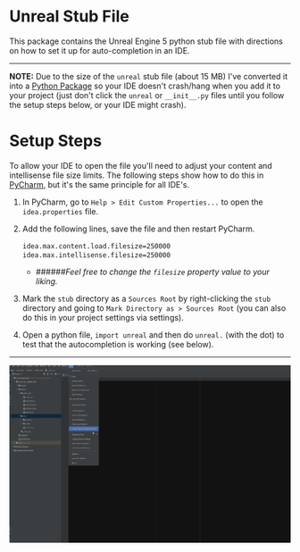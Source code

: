 
Unreal Stub File
================================

This package contains the Unreal Engine 5 python stub file with directions on how to set it up for auto-completion in an IDE.

---

**NOTE:** Due to the size of the `unreal` stub file (about 15 MB) I've converted it into a 
[Python Package](https://docs.python.org/3/tutorial/modules.html#packages) 
so your IDE doesn't crash/hang when you add it to your project 
(just don't click the `unreal` or `__init__.py` files until you follow the setup steps below, or your IDE might crash).

# Setup Steps
To allow your IDE to open the file you'll need to adjust your content and intellisense file size limits. 
The following steps show how to do this in [PyCharm](https://www.jetbrains.com/pycharm),
but it's the same principle for all IDE's.
1. In PyCharm, go to `Help > Edit Custom Properties...` to open the `idea.properties` file. 
2. Add the following lines, save the file and then restart PyCharm.
   ```
   idea.max.content.load.filesize=250000 
   idea.max.intellisense.filesize=250000
   ```
   - ######*Feel free to change the `filesize` property value to your liking.*
2. Mark the `stub` directory as a `Sources Root` by right-clicking the `stub` directory and going to `Mark Directory as > Sources Root`
   (you can also do this in your project settings via settings).
   
3. Open a python file, `import unreal` and then do `unreal.` (with the dot) to test that the autocompletion is working (see below).
--- 

![Unreal Stub Demo GIF](resources/images/unreal-stub-demo.gif)
